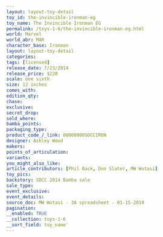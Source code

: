```yaml
---
layout: layout-toy-detail 
toy_id: the-invincible-ironman-eg
toy_name: The Invincible Ironman EG
permalink: /toys-1-6/the-invincible-ironman-eg.html
world: Marvel
world_abr: MAR
character_base: Ironman
layout: layout-toy-detail
categories: 
tags: [licensed]
release_date: 7/23/2014
release_price: $220 
scale: one sixth
size: 12 inches
comes_with: 
edition_qty: 
chase: 
exclusive: 
secret_drop: 
sold_where: 
bamba_points: 
packaging_type: 
product_code_/_link: 00000000SDCCIRON
designer: Ashley Wood
makers: 
points_of_articulation: 
variants: 
you_might_also_like: 
article_contributors: [Phil Back, Don Slater, MW Wutasi]
toy_pics: 
backstory: SDCC 2014 Bamba sale
sale_type: 
event_exclusive: 
event_details: 
source_doc: MW Wutasi - 3A spreadsheet - 01-15-2019
pagination: 
__enabled: TRUE
__collection: toys-1-6
__sort_field: toy_name'
---
```

